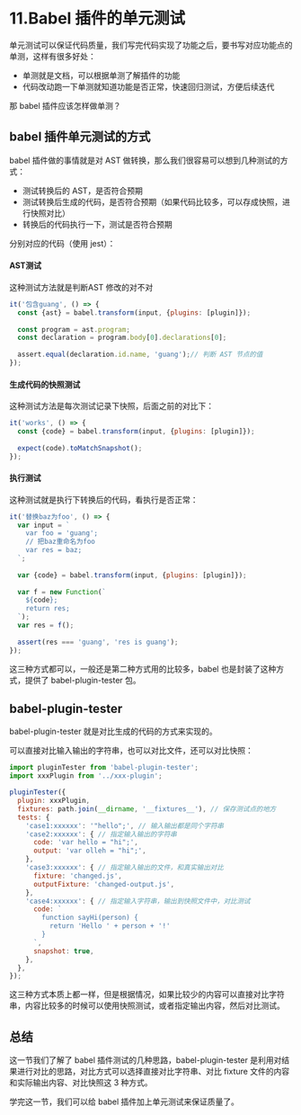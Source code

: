 # 11.Babel 插件的单元测试

单元测试可以保证代码质量，我们写完代码实现了功能之后，要书写对应功能点的单测，这样有很多好处：

- 单测就是文档，可以根据单测了解插件的功能
- 代码改动跑一下单测就知道功能是否正常，快速回归测试，方便后续迭代

那 babel 插件应该怎样做单测？

## babel 插件单元测试的方式

babel 插件做的事情就是对 AST 做转换，那么我们很容易可以想到几种测试的方式：

- 测试转换后的 AST，是否符合预期
- 测试转换后生成的代码，是否符合预期（如果代码比较多，可以存成快照，进行快照对比）
- 转换后的代码执行一下，测试是否符合预期

分别对应的代码（使用 jest）：

#### AST测试

这种测试方法就是判断AST 修改的对不对

```javascript 
it('包含guang', () => {
  const {ast} = babel.transform(input, {plugins: [plugin]});
  
  const program = ast.program;
  const declaration = program.body[0].declarations[0];
  
  assert.equal(declaration.id.name, 'guang');// 判断 AST 节点的值
});
```
#### 生成代码的快照测试

这种测试方法是每次测试记录下快照，后面之前的对比下：

```javascript
it('works', () => {
  const {code} = babel.transform(input, {plugins: [plugin]});
  
  expect(code).toMatchSnapshot();
});
```
#### 执行测试

这种测试就是执行下转换后的代码，看执行是否正常：

```javascript
it('替换baz为foo', () => {
  var input = `
    var foo = 'guang';
    // 把baz重命名为foo
    var res = baz;
  `;
  
  var {code} = babel.transform(input, {plugins: [plugin]});
  
  var f = new Function(`
    ${code};
    return res;
  `);
  var res = f();
  
  assert(res === 'guang', 'res is guang');
});

```

这三种方式都可以，一般还是第二种方式用的比较多，babel 也是封装了这种方式，提供了 babel-plugin-tester 包。

## babel-plugin-tester

babel-plugin-tester 就是对比生成的代码的方式来实现的。

可以直接对比输入输出的字符串，也可以对比文件，还可以对比快照：

```javascript
import pluginTester from 'babel-plugin-tester';
import xxxPlugin from '../xxx-plugin';

pluginTester({
  plugin: xxxPlugin,
  fixtures: path.join(__dirname, '__fixtures__'), // 保存测试点的地方
  tests: {
    'case1:xxxxxx': '"hello";', // 输入输出都是同个字符串
    'case2:xxxxxx': { // 指定输入输出的字符串
      code: 'var hello = "hi";',
      output: 'var olleh = "hi";',
    },
    'case3:xxxxxx': { // 指定输入输出的文件，和真实输出对比
      fixture: 'changed.js',
      outputFixture: 'changed-output.js',
    },
    'case4:xxxxxx': { // 指定输入字符串，输出到快照文件中，对比测试
      code: `
        function sayHi(person) {
          return 'Hello ' + person + '!'
        }
      `,
      snapshot: true,
    },
  },
});
```

这三种方式本质上都一样，但是根据情况，如果比较少的内容可以直接对比字符串，内容比较多的时候可以使用快照测试，或者指定输出内容，然后对比测试。

## 总结

这一节我们了解了 babel 插件测试的几种思路，babel-plugin-tester 是利用对结果进行对比的思路，对比方式可以选择直接对比字符串、对比 fixture 文件的内容和实际输出内容、对比快照这 3 种方式。

学完这一节，我们可以给 babel 插件加上单元测试来保证质量了。
